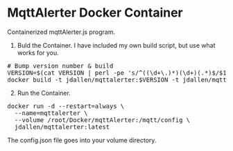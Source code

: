 MqttAlerter Docker Container
=======================

Containerized mqttAlerter.js program.

1. Buld the Container.
I have included my own build script, but use what works for you.

<pre>
# Bump version number & build
VERSION=$(cat VERSION | perl -pe 's/^((\d+\.)*)(\d+)(.*)$/$1.($3+1).$4/e' | tee VERSION)
docker build -t jdallen/mqttalerter:$VERSION -t jdallen/mqttalerter:latest .
</pre>

2. Run the Container.

<pre>
docker run -d --restart=always \
  --name=mqttalerter \
  --volume /root/Docker/mqttAlerter:/mqtt/config \
  jdallen/mqttalerter:latest
</pre>

The config.json file goes into your volume directory.


